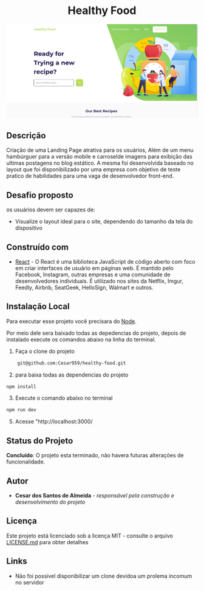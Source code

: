 <h1 align="center"> Healthy Food </h1>

<div align="center">
    <img src="DOC/resultado.png" alt="imagem-site" width="600" height="auto">
</div>


## Descrição

Criação de uma Landing Page atrativa para os usuários, Além de um menu hambúrguer para a versão mobile e carroselde imagens para exibição das ultimas postagens no blog estático. A mesma foi desenvolvida baseado no layout que foi disponibilizado por uma empresa com objetivo de teste pratico de habilidades para uma vaga de desenvolvedor front-end. 

## Desafio proposto

os usuários devem ser capazes de:

* Visualize o layout ideal para o site, dependendo do tamanho da tela do dispositivo

## Construído com

* [React](https://www.w3schools.com/REACT/DEFAULT.ASP) - O React é uma biblioteca JavaScript de código aberto com foco em criar interfaces de usuário em páginas web. É mantido pelo Facebook, Instagram, outras empresas e uma comunidade de desenvolvedores individuais. É utilizado nos sites da Netflix, Imgur, Feedly, Airbnb, SeatGeek, HelloSign, Walmart e outros.

## Instalação Local

Para executar esse projeto você precisara do [Node](https://nodejs.org/en/).

Por meio dele sera baixado todas as depedencias do projeto, depois de instalado execute os comandos abaixo na linha do terminal.

1) Faça o clone do projeto

```bash
    git@github.com:Cesar959/healthy-food.git
```

2) para baixa todas as dependencias do projeto

```bash  
npm install
```

3) Execute o comando abaixo no terminal

```bash 
npm run dev
```

5) Acesse "http://localhost:3000/

## Status do Projeto

**Concluido**: O projeto esta terminado, não havera futuras alterações de funcionalidade.

## Autor

* **Cesar dos Santos de Almeida** - *responsável pela construção e desenvolvimento do projeto*

## Licença
Este projeto está licenciado sob a licença MIT - consulte o arquivo  [LICENSE.md](LICENSE.md) para obter detalhes


## Links
*  Não foi possivel disponibilizar um clone devidoa um prolema incomum no servidor



